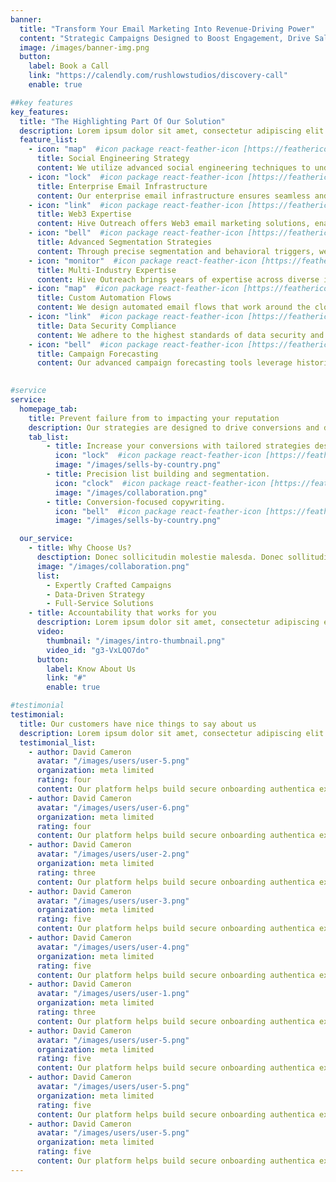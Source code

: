 ```yaml
---
banner:
  title: "Transform Your Email Marketing Into Revenue-Driving Power"
  content: "Strategic Campaigns Designed to Boost Engagement, Drive Sales, and Deliver Results."
  image: /images/banner-img.png
  button:
    label: Book a Call
    link: "https://calendly.com/rushlowstudios/discovery-call"
    enable: true

##key features
key_features:
  title: "The Highlighting Part Of Our Solution"
  description: Lorem ipsum dolor sit amet, consectetur adipiscing elit. Morbi egestas Werat viverra id et aliquet. vulputate egestas sollicitudin.
  feature_list:
    - icon: "map"  #icon package react-feather-icon [https://feathericons.com/]
      title: Social Engineering Strategy
      content: We utilize advanced social engineering techniques to understand and anticipate your audience's behavior. By studying psychological triggers and emotional responses, we craft email campaigns that tap into customer motivations, ensuring high engagement and meaningful connections.
    - icon: "lock"  #icon package react-feather-icon [https://feathericons.com/]
      title: Enterprise Email Infrastructure
      content: Our enterprise email infrastructure ensures seamless and reliable communication at scale. With robust, secure mail transfer agents (MTAs) and superior deliverability strategies, we manage high-volume campaigns for large organizations without sacrificing performance or compliance. with superior deliverability.
    - icon: "link"  #icon package react-feather-icon [https://feathericons.com/]
      title: Web3 Expertise
      content: Hive Outreach offers Web3 email marketing solutions, enabling your brand to engage with blockchain-native audiences. Through the integration of NFTs, token-based incentives, and decentralized wallet features, we help you reach and cultivate relationships with cutting-edge digital communities.
    - icon: "bell"  #icon package react-feather-icon [https://feathericons.com/]
      title: Advanced Segmentation Strategies
      content: Through precise segmentation and behavioral triggers, we send the right message to the right audience at the perfect moment. Whether based on past purchases, engagement levels, or browsing history, we ensure your emails are highly relevant and effective.
    - icon: "monitor"  #icon package react-feather-icon [https://feathericons.com/]
      title: Multi-Industry Expertise
      content: Hive Outreach brings years of expertise across diverse industries including ecommerce, Web3, SaaS, and more. We create tailored strategies designed specifically for your niche, leveraging industry best practices to ensure your brand’s unique needs are met and exceeded.
    - icon: "map"  #icon package react-feather-icon [https://feathericons.com/]
      title: Custom Automation Flows
      content: We design automated email flows that work around the clock, nurturing leads and guiding customers through every stage of the buyer’s journey. From welcome sequences to renewal reminders, our automation ensures timely, relevant communication without extra manual effort.
    - icon: "link"  #icon package react-feather-icon [https://feathericons.com/]
      title: Data Security Compliance
      content: We adhere to the highest standards of data security and compliance with GDPR, CAN-SPAM, and other regulations. Our infrastructure is built to protect your brand's reputation and your customers' sensitive data, mitigating risks while ensuring full legal compliance.
    - icon: "bell"  #icon package react-feather-icon [https://feathericons.com/]
      title: Campaign Forecasting
      content: Our advanced campaign forecasting tools leverage historical data, customer behavior, and market trends to predict the success of your email campaigns. By projecting key metrics like open rates, click-through rates, and conversions, we provide you with actionable insights to optimize strategies before launch.
    

#service
service:
  homepage_tab:
    title: Prevent failure from to impacting your reputation
    description: Our strategies are designed to drive conversions and deliver real results. We craft targeted strategies that engage, convert, and retain your customers, helping you turn prospects into loyal clients.
    tab_list:
        - title: Increase your conversions with tailored strategies designed for results.
          icon: "lock"  #icon package react-feather-icon [https://feathericons.com/]
          image: "/images/sells-by-country.png"
        - title: Precision list building and segmentation.
          icon: "clock"  #icon package react-feather-icon [https://feathericons.com/]
          image: "/images/collaboration.png"
        - title: Conversion-focused copywriting.
          icon: "bell"  #icon package react-feather-icon [https://feathericons.com/]
          image: "/images/sells-by-country.png"

  our_service:
    - title: Why Choose Us?
      desctiption: Donec sollicitudin molestie malesda. Donec sollitudin molestie malesuada. Mauris pellentesque nec, egestas non nisi. Cras ultricies ligula sed
      image: "/images/collaboration.png"
      list:
        - Expertly Crafted Campaigns
        - Data-Driven Strategy
        - Full-Service Solutions
    - title: Accountability that works for you
      description: Lorem ipsum dolor sit amet, consectetur adipiscing elit. Morbi egestas Werat viverra id et aliquet. vulputate egestas sollicitudin.
      video:
        thumbnail: "/images/intro-thumbnail.png"
        video_id: "g3-VxLQO7do"
      button:
        label: Know About Us
        link: "#"
        enable: true

#testimonial
testimonial:
  title: Our customers have nice things to say about us
  description: Lorem ipsum dolor sit amet, consectetur adipiscing elit. Morbi egestas Werat viverra id et aliquet. vulputate egestas sollicitudin.
  testimonial_list:
    - author: David Cameron
      avatar: "/images/users/user-5.png"
      organization: meta limited
      rating: four
      content: Our platform helps build secure onboarding authentica experiences & engage your users. We build .
    - author: David Cameron
      avatar: "/images/users/user-6.png"
      organization: meta limited
      rating: four
      content: Our platform helps build secure onboarding authentica experiences & engage your users. We build .
    - author: David Cameron
      avatar: "/images/users/user-2.png"
      organization: meta limited
      rating: three
      content: Our platform helps build secure onboarding authentica experiences & engage your users. We build .
    - author: David Cameron
      avatar: "/images/users/user-3.png"
      organization: meta limited
      rating: five
      content: Our platform helps build secure onboarding authentica experiences & engage your users. We build .
    - author: David Cameron
      avatar: "/images/users/user-4.png"
      organization: meta limited
      rating: five
      content: Our platform helps build secure onboarding authentica experiences & engage your users. We build .
    - author: David Cameron
      avatar: "/images/users/user-1.png"
      organization: meta limited
      rating: three
      content: Our platform helps build secure onboarding authentica experiences & engage your users. We build .
    - author: David Cameron
      avatar: "/images/users/user-5.png"
      organization: meta limited
      rating: five
      content: Our platform helps build secure onboarding authentica experiences & engage your users. We build .
    - author: David Cameron
      avatar: "/images/users/user-5.png"
      organization: meta limited
      rating: five
      content: Our platform helps build secure onboarding authentica experiences & engage your users. We build .
    - author: David Cameron
      avatar: "/images/users/user-5.png"
      organization: meta limited
      rating: five
      content: Our platform helps build secure onboarding authentica experiences & engage your users. We build .
---
```

